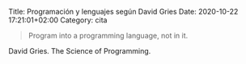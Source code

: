 Title: Programación y lenguajes según David Gries
Date: 2020-10-22 17:21:01+02:00
Category: cita

> Program into a programming language, not in it.

David Gries. The Science of Programming.



